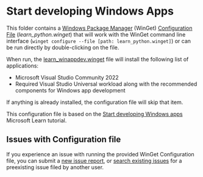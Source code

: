 # Start developing Windows Apps

This folder contains a [Windows Package Manager](https://learn.microsoft.com/windows/package-manager/winget/) (WinGet) [Configuration File](https://learn.microsoft.com/windows/package-manager/configuration/) (_learn_python.winget_) that will work with the WinGet command line interface (`winget configure --file [path: learn_python.winget]`) or can be run directly by double-clicking on the file.

When run, the [learn_winappdev.winget](./learn_winappdev.winget) file will install the following list of applications:

- Microsoft Visual Studio Community 2022
- Required Visual Studio Universal workload along with the recommended components for Windows app development

If anything is already installed, the configuration file will skip that item.

This configuration file is based on the [Start developing Windows apps](https://learn.microsoft.com/windows/apps/get-started/start-here) Microsoft Learn tutorial.

## Issues with Configuration file

If you experience an issue with running the provided WinGet Configuration file, you can submit a [new issue report](https://github.com/microsoft/winget-dsc/issues/new/choose), or [search existing issues](https://github.com/microsoft/winget-dsc/issues) for a preexisting issue filed by another user.
